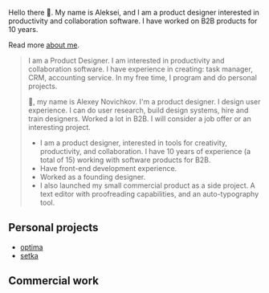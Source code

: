 Hello there 👋. My name is Aleksei, and I am a product designer interested in productivity and collaboration software. I have worked on B2B products for 10 years.

Read more [about me](bio.md).

> I am a Product Designer. I am interested in productivity and collaboration software. I have experience in creating: task manager, CRM, accounting service. In my free time, I program and do personal projects.
> 
> 
> 👋, my name is Alexey Novichkov. I'm a product designer. I design user experience. I can do user research, build design systems, hire and train designers. Worked a lot in B2B. I will consider a job offer or an interesting project.
> 
> 
> * I am a product designer, interested in tools for creativity, productivity, and collaboration. I have 10 years of experience (a total of 15) working with software products for B2B.
> * Have front-end development experience.
> * Worked as a founding designer.
> * I also launched my small commercial product as a side project. A text editor with proofreading capabilities, and an auto-typography tool.

## Personal projects

* [optima](./optima)
* [setka](setka.md)

## Commercial work
